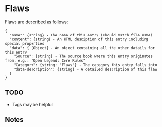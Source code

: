 # Flaws

Flaws are described as follows:
```
{
  "name": {string} - The name of this entry (should match file name)
  "content": {string} - An HTML desciption of this entry including special properties
  "data": { {Object} - An object containing all the other datails for this entry
    "Source": {string} - The source book where this entry originates from. e.g.: "Open Legend: Core Rules"
    "Category": {string: "Flaws"} - The category this entry falls into
    "data-description": {string} - A detailed description of this flaw
  }
}
```

## TODO
*  Tags may be helpful

## Notes